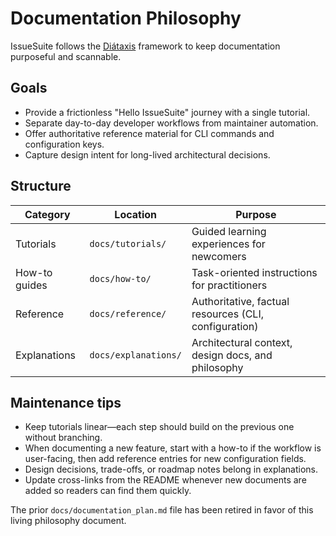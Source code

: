 # Documentation Philosophy

IssueSuite follows the [Diátaxis](https://diataxis.fr/) framework to keep documentation purposeful and scannable.

## Goals

- Provide a frictionless "Hello IssueSuite" journey with a single tutorial.
- Separate day-to-day developer workflows from maintainer automation.
- Offer authoritative reference material for CLI commands and configuration keys.
- Capture design intent for long-lived architectural decisions.

## Structure

| Category      | Location             | Purpose                                               |
| ------------- | -------------------- | ----------------------------------------------------- |
| Tutorials     | `docs/tutorials/`    | Guided learning experiences for newcomers             |
| How-to guides | `docs/how-to/`       | Task-oriented instructions for practitioners          |
| Reference     | `docs/reference/`    | Authoritative, factual resources (CLI, configuration) |
| Explanations  | `docs/explanations/` | Architectural context, design docs, and philosophy    |

## Maintenance tips

- Keep tutorials linear—each step should build on the previous one without branching.
- When documenting a new feature, start with a how-to if the workflow is user-facing, then add reference entries for new configuration fields.
- Design decisions, trade-offs, or roadmap notes belong in explanations.
- Update cross-links from the README whenever new documents are added so readers can find them quickly.

The prior `docs/documentation_plan.md` file has been retired in favor of this living philosophy document.
